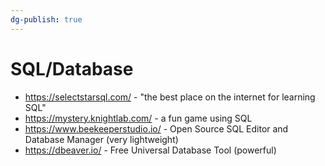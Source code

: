 ```yaml
---
dg-publish: true
---
```

# SQL/Database

- <https://selectstarsql.com/> - "the best place on the internet for learning SQL"
- <https://mystery.knightlab.com/> - a fun game using SQL
- <https://www.beekeeperstudio.io/> - Open Source SQL Editor and Database Manager (very lightweight)
- <https://dbeaver.io/> - Free Universal Database Tool (powerful)

